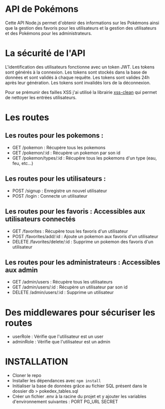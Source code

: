 # API de Pokémons
Cette API Node.js permet d'obtenir des informations sur les Pokémons ainsi que la gestion des favoris pour les utilisateurs et la gestion des utilisateurs et des Pokémons pour les administrateurs.

# La sécurité de l'API
L'identification des utilisateurs fonctionne avec un token JWT. Les tokens sont générés à la connexion. Les tokens sont stockés dans la base de données et sont validés à chaque requête. Les tokens sont valides 24h après leur génération. Les tokens sont invalidés lors de la déconnexion.

Pour se prémunir des failles XSS j'ai utilisé la librairie [xss-clean](https://www.npmjs.com/package/xss-clean) qui permet de nettoyer les entrées utilisateurs.

# Les routes

## Les routes pour les pokemons :
- GET /pokemon : Récupère tous les pokemons
- GET /pokemon/:id : Récupère un pokemon par son id
- GET /pokemon/types/:id : Récupère tous les pokemons d'un type (eau, feu, etc...)
  
## Les routes pour les utilisateurs :
- POST /signup : Enregistre un nouvel utilisateur
- POST /login : Connecte un utilisateur

## Les routes pour les favoris : Accessibles aux utilisateurs connectés
- GET /favorites : Récupère tous les favoris d'un utilisateur
- POST /favorites/add/:id : Ajoute un pokemon aux favoris d'un utilisateur
- DELETE /favorites/delete/:id : Supprime un pokemon des favoris d'un utilisateur

## Les routes pour les administrateurs : Accessibles aux admin
- GET /admin/users : Récupère tous les utilisateurs
- GET /admin/users/:id : Récupère un utilisateur par son id
- DELETE /admin/users/:id : Supprime un utilisateur

# Des middlewares pour sécuriser les routes
- userRole : Vérifie que l'utilisateur est un user
- adminRole : Vérifie que l'utilisateur est un admin

# INSTALLATION

- Cloner le repo
- Installer les dépendances avec `npm install`
- Initialiser la base de données grâce au fichier SQL présent dans le dossier db > pokedex_tables.sql
- Créer un fichier .env à la racine du projet et y ajouter les variables d'environnement suivantes :
    PORT
    PG_URL
    SECRET


